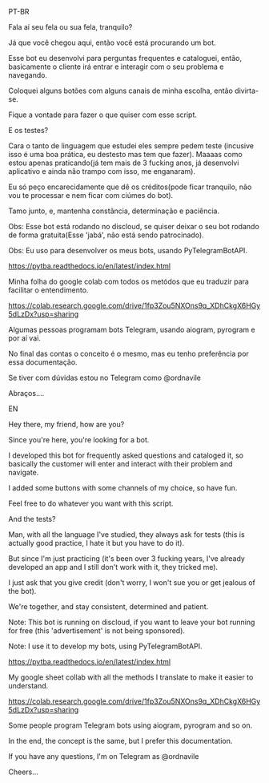 PT-BR

Fala aí seu fela ou sua fela, tranquilo?

Já que você chegou aqui, então você está procurando um bot.

Esse bot eu desenvolvi para perguntas frequentes e cataloguei, então, 
basicamente o cliente irá entrar e interagir com o seu problema e navegando.

Coloquei alguns botões com alguns canais de minha escolha, então divirta-se.

Fique a vontade para fazer o que quiser com esse script.

E os testes?

Cara o tanto de linguagem que estudei eles sempre pedem teste (incusive isso é uma boa prática, eu destesto mas tem que fazer).
Maaaas como estou apenas praticando(já tem mais de 3 fucking anos, já desenvolvi aplicativo e ainda não trampo com isso, me enganaram).

Eu só peço encarecidamente que dê os créditos(pode ficar tranquilo, não vou te processar e nem ficar com ciúmes do bot).

Tamo junto, e, mantenha constância, determinação e paciência.

Obs: Esse bot está rodando no discloud, se quiser deixar o seu bot rodando de forma gratuita(Esse 'jabá', não está sendo patrocinado).

Obs: Eu uso para desenvolver os meus bots, usando PyTelegramBotAPI.

https://pytba.readthedocs.io/en/latest/index.html

Minha folha do google colab com todos os metódos que eu traduzir para facilitar o entendimento.

https://colab.research.google.com/drive/1fp3Zou5NXOns9q_XDhCkgX6HGy5dLzDx?usp=sharing

Algumas pessoas programam bots Telegram, usando aiogram, pyrogram e por aí vai. 

No final das contas o conceito é o mesmo, mas eu tenho preferência por essa documentação.

Se tiver com dúvidas estou no Telegram como @ordnavile

Abraços....

EN

Hey there, my friend, how are you?

Since you're here, you're looking for a bot.

I developed this bot for frequently asked questions and cataloged it, so basically the customer will enter and interact with their problem and navigate.

I added some buttons with some channels of my choice, so have fun.

Feel free to do whatever you want with this script.

And the tests?

Man, with all the language I've studied, they always ask for tests (this is actually good practice, I hate it but you have to do it).

But since I'm just practicing (it's been over 3 fucking years, I've already developed an app and I still don't work with it, they tricked me).

I just ask that you give credit (don't worry, I won't sue you or get jealous of the bot).

We're together, and stay consistent, determined and patient.

Note: This bot is running on discloud, if you want to leave your bot running for free (this 'advertisement' is not being sponsored).

Note: I use it to develop my bots, using PyTelegramBotAPI.

https://pytba.readthedocs.io/en/latest/index.html

My google sheet collab with all the methods I translate to make it easier to understand.

https://colab.research.google.com/drive/1fp3Zou5NXOns9q_XDhCkgX6HGy5dLzDx?usp=sharing

Some people program Telegram bots using aiogram, pyrogram and so on.

In the end, the concept is the same, but I prefer this documentation.

If you have any questions, I'm on Telegram as @ordnavile

Cheers...
